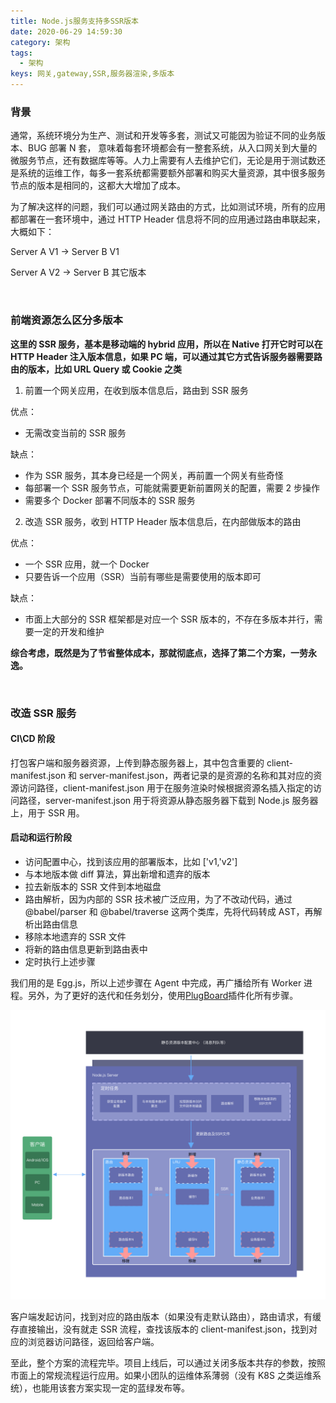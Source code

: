 ```yaml
---
title: Node.js服务支持多SSR版本
date: 2020-06-29 14:59:30
category: 架构
tags:
  - 架构
keys: 网关,gateway,SSR,服务器渲染,多版本
---
```


### 背景

通常，系统环境分为生产、测试和开发等多套，测试又可能因为验证不同的业务版本、BUG 部署 N 套， 意味着每套环境都会有一整套系统，从入口网关到大量的微服务节点，还有数据库等等。人力上需要有人去维护它们，无论是用于测试数还是系统的运维工作，每多一套系统都需要额外部署和购买大量资源，其中很多服务节点的版本是相同的，这都大大增加了成本。

为了解决这样的问题，我们可以通过网关路由的方式，比如测试环境，所有的应用都部署在一套环境中，通过 HTTP Header 信息将不同的应用通过路由串联起来，大概如下：

Server A V1 -> Server B V1

Server A V2 -> Server B 其它版本

<!-- more -->
<br/>

### 前端资源怎么区分多版本

**这里的 SSR 服务，基本是移动端的 hybrid 应用，所以在 Native 打开它时可以在 HTTP Header 注入版本信息，如果 PC 端，可以通过其它方式告诉服务器需要路由的版本，比如 URL Query 或 Cookie 之类**

1. 前置一个网关应用，在收到版本信息后，路由到 SSR 服务

优点：

- 无需改变当前的 SSR 服务

缺点：

- 作为 SSR 服务，其本身已经是一个网关，再前置一个网关有些奇怪
- 每部署一个 SSR 服务节点，可能就需要更新前置网关的配置，需要 2 步操作
- 需要多个 Docker 部署不同版本的 SSR 服务

2. 改造 SSR 服务，收到 HTTP Header 版本信息后，在内部做版本的路由

优点：

- 一个 SSR 应用，就一个 Docker
- 只要告诉一个应用（SSR）当前有哪些是需要使用的版本即可

缺点：

- 市面上大部分的 SSR 框架都是对应一个 SSR 版本的，不存在多版本并行，需要一定的开发和维护

**综合考虑，既然是为了节省整体成本，那就彻底点，选择了第二个方案，一劳永逸。**

<br/>

### 改造 SSR 服务

#### CI\CD 阶段

打包客户端和服务器资源，上传到静态服务器上，其中包含重要的 client-manifest.json 和 server-manifest.json，两者记录的是资源的名称和其对应的资源访问路径，client-manifest.json 用于在服务渲染时候根据资源名插入指定的访问路径，server-manifest.json 用于将资源从静态服务器下载到 Node.js 服务器上，用于 SSR 用。

#### 启动和运行阶段

- 访问配置中心，找到该应用的部署版本，比如 ['v1,'v2']
- 与本地版本做 diff 算法，算出新增和遗弃的版本
- 拉去新版本的 SSR 文件到本地磁盘
- 路由解析，因为内部的 SSR 技术被广泛应用，为了不改动代码，通过@babel/parser 和 @babel/traverse 这两个类库，先将代码转成 AST，再解析出路由信息
- 移除本地遗弃的 SSR 文件
- 将新的路由信息更新到路由表中
- 定时执行上述步骤

我们用的是 Egg.js，所以上述步骤在 Agent 中完成，再广播给所有 Worker 进程。另外，为了更好的迭代和任务划分，使用[PlugBoard](https://mlib.wang/plugboard/?s=blog)插件化所有步骤。

![架构](/images/node-gateway-ssr-multi-version/arch.png)

客户端发起访问，找到对应的路由版本（如果没有走默认路由），路由请求，有缓存直接输出，没有就走 SSR 流程，查找该版本的 client-manifest.json，找到对应的浏览器访问路径，返回给客户端。

至此，整个方案的流程完毕。项目上线后，可以通过关闭多版本共存的参数，按照市面上的常规流程运行应用。如果小团队的运维体系薄弱（没有 K8S 之类运维系统），也能用该套方案实现一定的蓝绿发布等。
